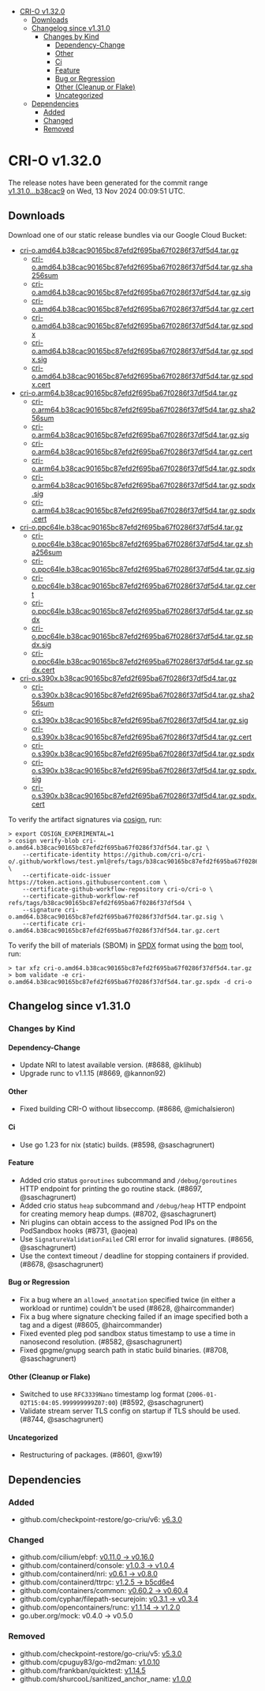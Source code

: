 - [CRI-O v1.32.0](#cri-o-v1320)
  - [Downloads](#downloads)
  - [Changelog since v1.31.0](#changelog-since-v1310)
    - [Changes by Kind](#changes-by-kind)
      - [Dependency-Change](#dependency-change)
      - [Other](#other)
      - [Ci](#ci)
      - [Feature](#feature)
      - [Bug or Regression](#bug-or-regression)
      - [Other (Cleanup or Flake)](#other-cleanup-or-flake)
      - [Uncategorized](#uncategorized)
  - [Dependencies](#dependencies)
    - [Added](#added)
    - [Changed](#changed)
    - [Removed](#removed)

# CRI-O v1.32.0

The release notes have been generated for the commit range
[v1.31.0...b38cac9](https://github.com/cri-o/cri-o/compare/v1.31.0...v1.32.0) on Wed, 13 Nov 2024 00:09:51 UTC.

## Downloads

Download one of our static release bundles via our Google Cloud Bucket:

- [cri-o.amd64.b38cac90165bc87efd2f695ba67f0286f37df5d4.tar.gz](https://storage.googleapis.com/cri-o/artifacts/cri-o.amd64.b38cac90165bc87efd2f695ba67f0286f37df5d4.tar.gz)
  - [cri-o.amd64.b38cac90165bc87efd2f695ba67f0286f37df5d4.tar.gz.sha256sum](https://storage.googleapis.com/cri-o/artifacts/cri-o.amd64.b38cac90165bc87efd2f695ba67f0286f37df5d4.tar.gz.sha256sum)
  - [cri-o.amd64.b38cac90165bc87efd2f695ba67f0286f37df5d4.tar.gz.sig](https://storage.googleapis.com/cri-o/artifacts/cri-o.amd64.b38cac90165bc87efd2f695ba67f0286f37df5d4.tar.gz.sig)
  - [cri-o.amd64.b38cac90165bc87efd2f695ba67f0286f37df5d4.tar.gz.cert](https://storage.googleapis.com/cri-o/artifacts/cri-o.amd64.b38cac90165bc87efd2f695ba67f0286f37df5d4.tar.gz.cert)
  - [cri-o.amd64.b38cac90165bc87efd2f695ba67f0286f37df5d4.tar.gz.spdx](https://storage.googleapis.com/cri-o/artifacts/cri-o.amd64.b38cac90165bc87efd2f695ba67f0286f37df5d4.tar.gz.spdx)
  - [cri-o.amd64.b38cac90165bc87efd2f695ba67f0286f37df5d4.tar.gz.spdx.sig](https://storage.googleapis.com/cri-o/artifacts/cri-o.amd64.b38cac90165bc87efd2f695ba67f0286f37df5d4.tar.gz.spdx.sig)
  - [cri-o.amd64.b38cac90165bc87efd2f695ba67f0286f37df5d4.tar.gz.spdx.cert](https://storage.googleapis.com/cri-o/artifacts/cri-o.amd64.b38cac90165bc87efd2f695ba67f0286f37df5d4.tar.gz.spdx.cert)
- [cri-o.arm64.b38cac90165bc87efd2f695ba67f0286f37df5d4.tar.gz](https://storage.googleapis.com/cri-o/artifacts/cri-o.arm64.b38cac90165bc87efd2f695ba67f0286f37df5d4.tar.gz)
  - [cri-o.arm64.b38cac90165bc87efd2f695ba67f0286f37df5d4.tar.gz.sha256sum](https://storage.googleapis.com/cri-o/artifacts/cri-o.arm64.b38cac90165bc87efd2f695ba67f0286f37df5d4.tar.gz.sha256sum)
  - [cri-o.arm64.b38cac90165bc87efd2f695ba67f0286f37df5d4.tar.gz.sig](https://storage.googleapis.com/cri-o/artifacts/cri-o.arm64.b38cac90165bc87efd2f695ba67f0286f37df5d4.tar.gz.sig)
  - [cri-o.arm64.b38cac90165bc87efd2f695ba67f0286f37df5d4.tar.gz.cert](https://storage.googleapis.com/cri-o/artifacts/cri-o.arm64.b38cac90165bc87efd2f695ba67f0286f37df5d4.tar.gz.cert)
  - [cri-o.arm64.b38cac90165bc87efd2f695ba67f0286f37df5d4.tar.gz.spdx](https://storage.googleapis.com/cri-o/artifacts/cri-o.arm64.b38cac90165bc87efd2f695ba67f0286f37df5d4.tar.gz.spdx)
  - [cri-o.arm64.b38cac90165bc87efd2f695ba67f0286f37df5d4.tar.gz.spdx.sig](https://storage.googleapis.com/cri-o/artifacts/cri-o.arm64.b38cac90165bc87efd2f695ba67f0286f37df5d4.tar.gz.spdx.sig)
  - [cri-o.arm64.b38cac90165bc87efd2f695ba67f0286f37df5d4.tar.gz.spdx.cert](https://storage.googleapis.com/cri-o/artifacts/cri-o.arm64.b38cac90165bc87efd2f695ba67f0286f37df5d4.tar.gz.spdx.cert)
- [cri-o.ppc64le.b38cac90165bc87efd2f695ba67f0286f37df5d4.tar.gz](https://storage.googleapis.com/cri-o/artifacts/cri-o.ppc64le.b38cac90165bc87efd2f695ba67f0286f37df5d4.tar.gz)
  - [cri-o.ppc64le.b38cac90165bc87efd2f695ba67f0286f37df5d4.tar.gz.sha256sum](https://storage.googleapis.com/cri-o/artifacts/cri-o.ppc64le.b38cac90165bc87efd2f695ba67f0286f37df5d4.tar.gz.sha256sum)
  - [cri-o.ppc64le.b38cac90165bc87efd2f695ba67f0286f37df5d4.tar.gz.sig](https://storage.googleapis.com/cri-o/artifacts/cri-o.ppc64le.b38cac90165bc87efd2f695ba67f0286f37df5d4.tar.gz.sig)
  - [cri-o.ppc64le.b38cac90165bc87efd2f695ba67f0286f37df5d4.tar.gz.cert](https://storage.googleapis.com/cri-o/artifacts/cri-o.ppc64le.b38cac90165bc87efd2f695ba67f0286f37df5d4.tar.gz.cert)
  - [cri-o.ppc64le.b38cac90165bc87efd2f695ba67f0286f37df5d4.tar.gz.spdx](https://storage.googleapis.com/cri-o/artifacts/cri-o.ppc64le.b38cac90165bc87efd2f695ba67f0286f37df5d4.tar.gz.spdx)
  - [cri-o.ppc64le.b38cac90165bc87efd2f695ba67f0286f37df5d4.tar.gz.spdx.sig](https://storage.googleapis.com/cri-o/artifacts/cri-o.ppc64le.b38cac90165bc87efd2f695ba67f0286f37df5d4.tar.gz.spdx.sig)
  - [cri-o.ppc64le.b38cac90165bc87efd2f695ba67f0286f37df5d4.tar.gz.spdx.cert](https://storage.googleapis.com/cri-o/artifacts/cri-o.ppc64le.b38cac90165bc87efd2f695ba67f0286f37df5d4.tar.gz.spdx.cert)
- [cri-o.s390x.b38cac90165bc87efd2f695ba67f0286f37df5d4.tar.gz](https://storage.googleapis.com/cri-o/artifacts/cri-o.s390x.b38cac90165bc87efd2f695ba67f0286f37df5d4.tar.gz)
  - [cri-o.s390x.b38cac90165bc87efd2f695ba67f0286f37df5d4.tar.gz.sha256sum](https://storage.googleapis.com/cri-o/artifacts/cri-o.s390x.b38cac90165bc87efd2f695ba67f0286f37df5d4.tar.gz.sha256sum)
  - [cri-o.s390x.b38cac90165bc87efd2f695ba67f0286f37df5d4.tar.gz.sig](https://storage.googleapis.com/cri-o/artifacts/cri-o.s390x.b38cac90165bc87efd2f695ba67f0286f37df5d4.tar.gz.sig)
  - [cri-o.s390x.b38cac90165bc87efd2f695ba67f0286f37df5d4.tar.gz.cert](https://storage.googleapis.com/cri-o/artifacts/cri-o.s390x.b38cac90165bc87efd2f695ba67f0286f37df5d4.tar.gz.cert)
  - [cri-o.s390x.b38cac90165bc87efd2f695ba67f0286f37df5d4.tar.gz.spdx](https://storage.googleapis.com/cri-o/artifacts/cri-o.s390x.b38cac90165bc87efd2f695ba67f0286f37df5d4.tar.gz.spdx)
  - [cri-o.s390x.b38cac90165bc87efd2f695ba67f0286f37df5d4.tar.gz.spdx.sig](https://storage.googleapis.com/cri-o/artifacts/cri-o.s390x.b38cac90165bc87efd2f695ba67f0286f37df5d4.tar.gz.spdx.sig)
  - [cri-o.s390x.b38cac90165bc87efd2f695ba67f0286f37df5d4.tar.gz.spdx.cert](https://storage.googleapis.com/cri-o/artifacts/cri-o.s390x.b38cac90165bc87efd2f695ba67f0286f37df5d4.tar.gz.spdx.cert)

To verify the artifact signatures via [cosign](https://github.com/sigstore/cosign), run:

```console
> export COSIGN_EXPERIMENTAL=1
> cosign verify-blob cri-o.amd64.b38cac90165bc87efd2f695ba67f0286f37df5d4.tar.gz \
    --certificate-identity https://github.com/cri-o/cri-o/.github/workflows/test.yml@refs/tags/b38cac90165bc87efd2f695ba67f0286f37df5d4 \
    --certificate-oidc-issuer https://token.actions.githubusercontent.com \
    --certificate-github-workflow-repository cri-o/cri-o \
    --certificate-github-workflow-ref refs/tags/b38cac90165bc87efd2f695ba67f0286f37df5d4 \
    --signature cri-o.amd64.b38cac90165bc87efd2f695ba67f0286f37df5d4.tar.gz.sig \
    --certificate cri-o.amd64.b38cac90165bc87efd2f695ba67f0286f37df5d4.tar.gz.cert
```

To verify the bill of materials (SBOM) in [SPDX](https://spdx.org) format using the [bom](https://sigs.k8s.io/bom) tool, run:

```console
> tar xfz cri-o.amd64.b38cac90165bc87efd2f695ba67f0286f37df5d4.tar.gz
> bom validate -e cri-o.amd64.b38cac90165bc87efd2f695ba67f0286f37df5d4.tar.gz.spdx -d cri-o
```

## Changelog since v1.31.0

### Changes by Kind

#### Dependency-Change
 - Update NRI to latest available version. (#8688, @klihub)
 - Upgrade runc to v1.1.15 (#8669, @kannon92)

#### Other
 - Fixed building CRI-O without libseccomp. (#8686, @michalsieron)

#### Ci
 - Use go 1.23 for nix (static) builds. (#8598, @saschagrunert)

#### Feature
 - Added crio status `goroutines` subcommand and `/debug/goroutines` HTTP endpoint for printing the go routine stack. (#8697, @saschagrunert)
 - Added crio status `heap` subcommand and `/debug/heap` HTTP endpoint for creating memory heap dumps. (#8702, @saschagrunert)
 - Nri plugins can obtain access to the assigned Pod IPs on the PodSandbox hooks (#8731, @aojea)
 - Use `SignatureValidationFailed` CRI error for invalid signatures. (#8656, @saschagrunert)
 - Use the context timeout / deadline for stopping containers if provided. (#8678, @saschagrunert)

#### Bug or Regression
 - Fix a bug where an `allowed_annotation` specified twice (in either a workload or runtime) couldn't be used (#8628, @haircommander)
 - Fix a bug where signature checking failed if an image specified both a tag and a digest (#8605, @haircommander)
 - Fixed evented pleg pod sandbox status timestamp to use a time in nanosecond resolution. (#8582, @saschagrunert)
 - Fixed gpgme/gnupg search path in static build binaries. (#8708, @saschagrunert)

#### Other (Cleanup or Flake)
 - Switched to use `RFC3339Nano` timestamp log format (`2006-01-02T15:04:05.999999999Z07:00`) (#8592, @saschagrunert)
 - Validate stream server TLS config on startup if TLS should be used. (#8744, @saschagrunert)

#### Uncategorized
 - Restructuring of packages. (#8601, @xw19)

## Dependencies

### Added
- github.com/checkpoint-restore/go-criu/v6: [v6.3.0](https://github.com/checkpoint-restore/go-criu/tree/v6.3.0)

### Changed
- github.com/cilium/ebpf: [v0.11.0 → v0.16.0](https://github.com/cilium/ebpf/compare/v0.11.0...v0.16.0)
- github.com/containerd/console: [v1.0.3 → v1.0.4](https://github.com/containerd/console/compare/v1.0.3...v1.0.4)
- github.com/containerd/nri: [v0.6.1 → v0.8.0](https://github.com/containerd/nri/compare/v0.6.1...v0.8.0)
- github.com/containerd/ttrpc: [v1.2.5 → b5cd6e4](https://github.com/containerd/ttrpc/compare/v1.2.5...b5cd6e4)
- github.com/containers/common: [v0.60.2 → v0.60.4](https://github.com/containers/common/compare/v0.60.2...v0.60.4)
- github.com/cyphar/filepath-securejoin: [v0.3.1 → v0.3.4](https://github.com/cyphar/filepath-securejoin/compare/v0.3.1...v0.3.4)
- github.com/opencontainers/runc: [v1.1.14 → v1.2.0](https://github.com/opencontainers/runc/compare/v1.1.14...v1.2.0)
- go.uber.org/mock: v0.4.0 → v0.5.0

### Removed
- github.com/checkpoint-restore/go-criu/v5: [v5.3.0](https://github.com/checkpoint-restore/go-criu/tree/v5.3.0)
- github.com/cpuguy83/go-md2man: [v1.0.10](https://github.com/cpuguy83/go-md2man/tree/v1.0.10)
- github.com/frankban/quicktest: [v1.14.5](https://github.com/frankban/quicktest/tree/v1.14.5)
- github.com/shurcooL/sanitized_anchor_name: [v1.0.0](https://github.com/shurcooL/sanitized_anchor_name/tree/v1.0.0)
